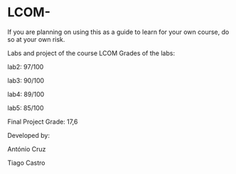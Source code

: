 # LCOM-
If you are planning on using this as a guide to learn for your own course, do so at your own risk.

Labs and project of the course LCOM
Grades of the labs:

lab2: 97/100

lab3: 90/100

lab4: 89/100

lab5: 85/100


Final Project Grade: 17,6

Developed by:

António Cruz

Tiago Castro

